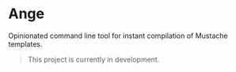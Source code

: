 # Ange

Opinionated command line tool for instant compilation of Mustache templates.

> This project is currently in development.
